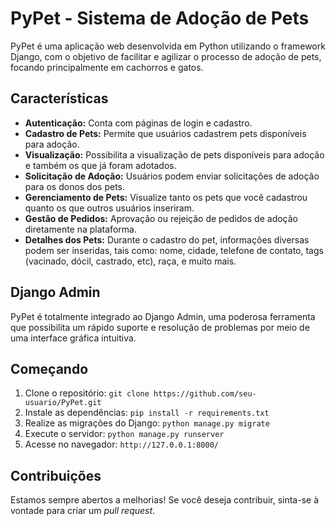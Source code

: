 # PyPet - Sistema de Adoção de Pets

PyPet é uma aplicação web desenvolvida em Python utilizando o framework Django, com o objetivo de facilitar e agilizar o processo de adoção de pets, focando principalmente em cachorros e gatos.

## Características

- **Autenticação:** Conta com páginas de login e cadastro.
- **Cadastro de Pets:** Permite que usuários cadastrem pets disponíveis para adoção.
- **Visualização:** Possibilita a visualização de pets disponíveis para adoção e também os que já foram adotados.
- **Solicitação de Adoção:** Usuários podem enviar solicitações de adoção para os donos dos pets.
- **Gerenciamento de Pets:** Visualize tanto os pets que você cadastrou quanto os que outros usuários inseriram.
- **Gestão de Pedidos:** Aprovação ou rejeição de pedidos de adoção diretamente na plataforma.
- **Detalhes dos Pets:** Durante o cadastro do pet, informações diversas podem ser inseridas, tais como: nome, cidade, telefone de contato, tags (vacinado, dócil, castrado, etc), raça, e muito mais.

## Django Admin

PyPet é totalmente integrado ao Django Admin, uma poderosa ferramenta que possibilita um rápido suporte e resolução de problemas por meio de uma interface gráfica intuitiva.

## Começando

1. Clone o repositório: `git clone https://github.com/seu-usuario/PyPet.git`
2. Instale as dependências: `pip install -r requirements.txt`
3. Realize as migrações do Django: `python manage.py migrate`
4. Execute o servidor: `python manage.py runserver`
5. Acesse no navegador: `http://127.0.0.1:8000/`

## Contribuições

Estamos sempre abertos a melhorias! Se você deseja contribuir, sinta-se à vontade para criar um *pull request*.

